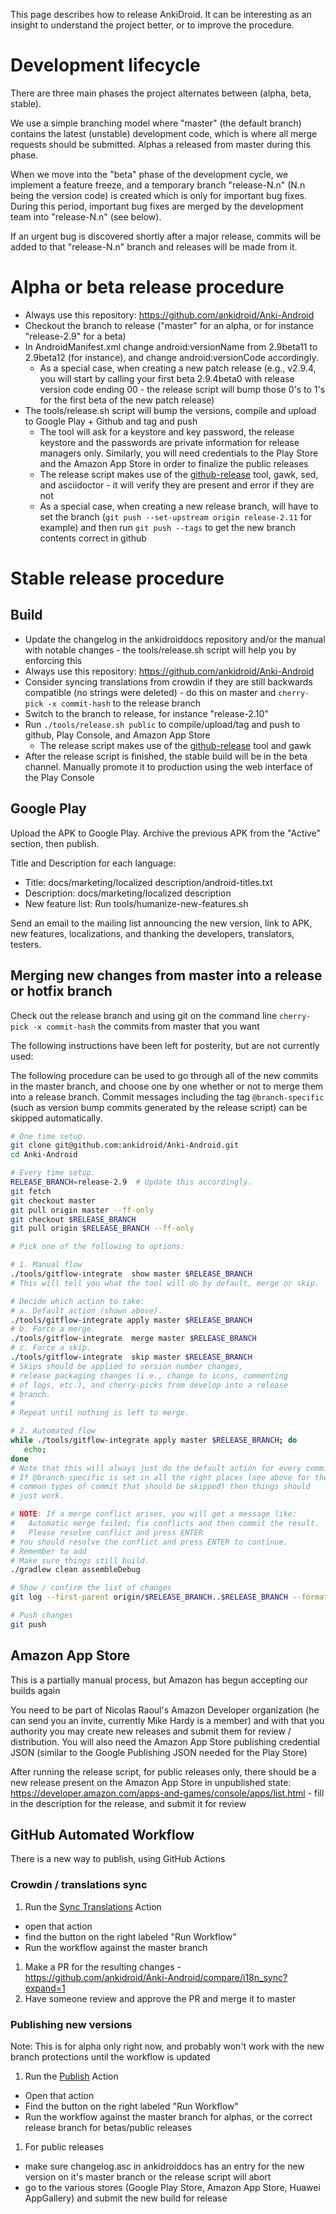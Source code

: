 This page describes how to release AnkiDroid. It can be interesting as an insight to understand the project better, or to improve the procedure.

# Development lifecycle
There are three main phases the project alternates between (alpha, beta, stable).

We use a simple branching model where "master" (the default branch) contains the latest (unstable) development code, which is where all merge requests should be submitted. Alphas a released from master during this phase.

When we move into the "beta" phase of the development cycle, we implement a feature freeze, and a temporary branch "release-N.n" (N.n being the version code) is created which is only for important bug fixes. During this period, important bug fixes are merged by the development team into "release-N.n" (see below). 

If an urgent bug is discovered shortly after a major release, commits will be added to that "release-N.n" branch and releases will be made from it.

# Alpha or beta release procedure
  * Always use this repository: https://github.com/ankidroid/Anki-Android
  * Checkout the branch to release ("master" for an alpha, or for instance "release-2.9" for a beta)
  * In AndroidManifest.xml change android:versionName from 2.9beta11 to 2.9beta12 (for instance), and change android:versionCode accordingly.
    * As a special case, when creating a new patch release (e.g., v2.9.4, you will start by calling your first beta 2.9.4beta0 with release version code ending 00 - the release script will bump those 0's to 1's for the first beta of the new patch release)
  * The tools/release.sh script will bump the versions, compile and upload to Google Play + Github and tag and push
    * The tool will ask for a keystore and key password, the release keystore and the passwords are private information for release managers only. Similarly, you will need credentials to the Play Store and the Amazon App Store in order to finalize the public releases
    * The release script makes use of the [github-release](https://github.com/aktau/github-release) tool, gawk, sed, and asciidoctor - it will verify they are present and error if they are not
    * As a special case, when creating a new release branch, will have to set the branch (`git push --set-upstream origin release-2.11` for example) and then run `git push --tags` to get the new branch contents correct in github



# Stable release procedure

## Build
  * Update the changelog in the ankidroiddocs repository and/or the manual with notable changes - the tools/release.sh script will help you by enforcing this
  * Always use this repository: https://github.com/ankidroid/Anki-Android
  * Consider syncing translations from crowdin if they are still backwards compatible (no strings were deleted) - do this on master and `cherry-pick -x commit-hash` to the release branch
  * Switch to the branch to release, for instance "release-2.10"
  * Run `./tools/release.sh public` to compile/upload/tag and push to github, Play Console, and Amazon App Store
    * The release script makes use of the [github-release](https://github.com/aktau/github-release) tool and gawk
  * After the release script is finished, the stable build will be in the beta channel. Manually promote it to production using the web interface of the Play Console

## Google Play
Upload the APK to Google Play. Archive the previous APK from the "Active" section, then publish.

Title and Description for each language:
  * Title: docs/marketing/localized description/android-titles.txt
  * Description: docs/marketing/localized description
  * New feature list: Run tools/humanize-new-features.sh

Send an email to the mailing list announcing the new version, link to APK, new features, localizations, and thanking the developers, translators, testers.

## Merging new changes from master into a release or hotfix branch

Check out the release branch and using git on the command line `cherry-pick -x commit-hash` the commits from master that you want

The following instructions have been left for posterity, but are not currently used:

The following procedure can be used to go through all of the new commits in the master branch, and choose one by one whether or not to merge them into a release branch. Commit messages including the tag `@branch-specific` (such as version bump commits generated by the release script) can be skipped automatically.

```bash
# One time setup.
git clone git@github.com:ankidroid/Anki-Android.git
cd Anki-Android

# Every time setup.
RELEASE_BRANCH=release-2.9  # Update this accordingly.
git fetch
git checkout master
git pull origin master --ff-only
git checkout $RELEASE_BRANCH
git pull origin $RELEASE_BRANCH --ff-only

# Pick one of the following to options:

# 1. Manual flow
./tools/gitflow-integrate  show master $RELEASE_BRANCH
# This will tell you what the tool will do by default, merge or skip.

# Decide which action to take:
# a. Default action (shown above).
./tools/gitflow-integrate apply master $RELEASE_BRANCH
# b. Force a merge.
./tools/gitflow-integrate  merge master $RELEASE_BRANCH
# c. Force a skip.
./tools/gitflow-integrate  skip master $RELEASE_BRANCH
# Skips should be applied to version number changes,
# release packaging changes (i.e., change to icons, commenting
# of logs, etc.), and cherry-picks from develop into a release
# branch.
#
# Repeat until nothing is left to merge.

# 2. Automated flow
while ./tools/gitflow-integrate apply master $RELEASE_BRANCH; do
   echo;
done
# Note that this will always just do the default action for every commit.
# If @branch-specific is set in all the right places (see above for the
# common types of commit that should be skipped) then things should
# just work.

# NOTE: If a merge conflict arises, you will get a message like:
#   Automatic merge failed; fix conflicts and then commit the result.
#   Please resolve conflict and press ENTER
# You should resolve the conflict and press ENTER to continue.
# Remember to add 
# Make sure things still build.
./gradlew clean assembleDebug

# Show / confirm the list of changes
git log --first-parent origin/$RELEASE_BRANCH..$RELEASE_BRANCH --format='%B' --reverse

# Push changes 
git push
```

## Amazon App Store

This is a partially manual process, but Amazon has begun accepting our builds again

You need to be part of Nicolas Raoul's Amazon Developer organization (he can send you an invite, currently Mike Hardy is a member) and with that you authority you may create new releases and submit them for review / distribution. You will also need the Amazon App Store publishing credential JSON (similar to the Google Publishing JSON needed for the Play Store)

After running the release script, for public releases only, there should be a new release present on the Amazon App Store in unpublished state: https://developer.amazon.com/apps-and-games/console/apps/list.html - fill in the description for the release, and submit it for review

## GitHub Automated Workflow

There is a new way to publish, using GitHub Actions

### Crowdin / translations sync

1. Run the [Sync Translations](https://github.com/ankidroid/Anki-Android/actions?query=workflow%3A%22Sync+Translations%22) Action
  - open that action
  - find the button on the right labeled "Run Workflow"
  - Run the workflow against the master branch
1. Make a PR for the resulting changes - https://github.com/ankidroid/Anki-Android/compare/i18n_sync?expand=1
1. Have someone review and approve the PR and merge it to master

### Publishing new versions

Note: This is for alpha only right now, and probably won't work with the new branch protections until the workflow is updated

1. Run the [Publish](https://github.com/ankidroid/Anki-Android/actions?query=workflow%3APublish) Action
  - Open that action
  - Find the button on the right labeled "Run Workflow"
  - Run the workflow against the master branch for alphas, or the correct release branch for betas/public releases
1. For public releases
  - make sure changelog.asc in ankidroiddocs has an entry for the new version on it's master branch or the release script will abort
  - go to the various stores (Google Play Store, Amazon App Store, Huawei AppGallery) and submit the new build for release